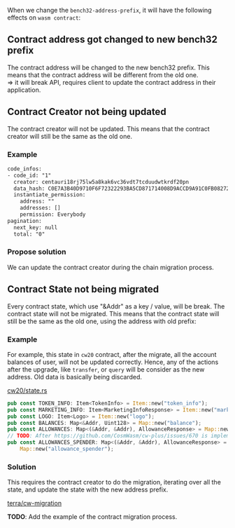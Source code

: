 When we change the `bench32-address-prefix`, it will have the following effects on `wasm contract`:

## Contract address got changed to new bench32 prefix

The contract address will be changed to the new bench32 prefix. This means that the contract address will be different from the old one.
</Br>=> it will break API, requires client to update the contract address in their application.

## Contract Creator not being updated

The contract creator will not be updated. This means that the contract creator will still be the same as the old one.

### Example

```txt
code_infos:
- code_id: "1"
  creator: centauri18rj75lw5a8kak6vc36vdt7tcduudwtkrdf20pn
  data_hash: C0E7A3B40D9710F6F72322293BA5CD871714008D9ACCD9A91C0FB08272609054
  instantiate_permission:
    address: ""
    addresses: []
    permission: Everybody
pagination:
  next_key: null
  total: "0"
```

### Propose solution

We can update the contract creator during the chain migration process.

## Contract State not being migrated

Every contract state, which use "&Addr" as a key / value, will be break. The contract state will not be migrated. This means that the contract state will still be the same as the old one, using the address with old prefix:

### Example

For example, this state in `cw20` contract, after the migrate, all the account balances of user, will not be updated correctly. Hence, any of the actions after the upgrade, like `transfer`, or `query` will be consider as the new address. Old data is basically being discarded.

[cw20/state.rs](https://github.com/CosmWasm/cw-plus/blob/main/contracts/cw20-base/src/state.rs)

```rust
pub const TOKEN_INFO: Item<TokenInfo> = Item::new("token_info");
pub const MARKETING_INFO: Item<MarketingInfoResponse> = Item::new("marketing_info");
pub const LOGO: Item<Logo> = Item::new("logo");
pub const BALANCES: Map<&Addr, Uint128> = Map::new("balance");
pub const ALLOWANCES: Map<(&Addr, &Addr), AllowanceResponse> = Map::new("allowance");
// TODO: After https://github.com/CosmWasm/cw-plus/issues/670 is implemented, replace this with a `MultiIndex` over `ALLOWANCES`
pub const ALLOWANCES_SPENDER: Map<(&Addr, &Addr), AllowanceResponse> =
    Map::new("allowance_spender");
```

### Solution

This requires the contract creator to do the migration, iterating over all the state, and update the state with the new address prefix.

[terra/cw-migration](https://docs.terra.money/develop/terrain/contract-migration/)

**TODO**: Add the example of the contract migration process.
